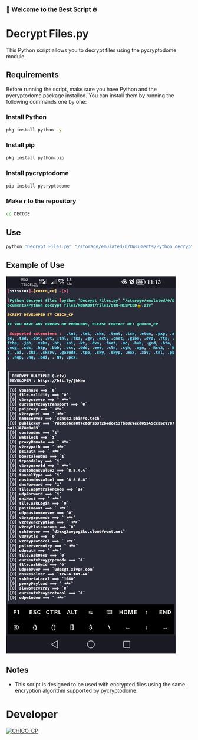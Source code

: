 ### 🌟 Welcome to the Best Script 🔥
# Decrypt Files.py

This Python script allows you to decrypt files using the pycryptodome module.

## Requirements

Before running the script, make sure you have Python and the pycryptodome package installed. You can install them by running the following commands one by one:

### Install Python
```bash
pkg install python -y
```

### Install pip
```bash
pkg install python-pip
```

### Install pycryptodome
```bash
pip install pycryptodome
```
### Make r to the repository
```bash
cd DECODE
```
## Use
```bash
python 'Decrypt Files.py' "/storage/emulated/0/Documents/Python decrypt files/MEGABOT/files/GTM-HISPEED🔒.ziv"
```
## Example of Use

![Example of use](https://github.com/CHICO-CP/DECODE/raw/main/IGNORE/Screenshot_20240206_111340.jpg)

## Notes

- This script is designed to be used with encrypted files using the same encryption algorithm supported by pycryptodome.

 # Developer
<a href="https://github.com/CHICO-CP"><img src="https://github.com/CHICO-CP.png" width="140" height="140" alt="CHICO-CP"/></a>

